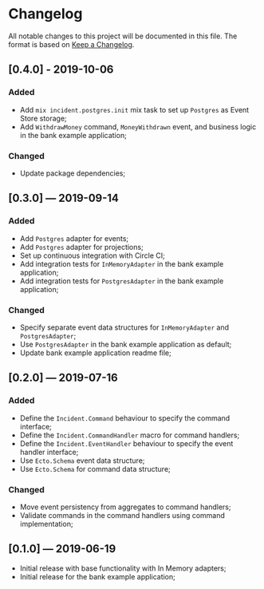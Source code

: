 # Changelog

All notable changes to this project will be documented in this file. The format is based on [Keep a Changelog](http://keepachangelog.com/en/1.0.0/).

## [0.4.0] - 2019-10-06

### Added

- Add `mix incident.postgres.init` mix task to set up `Postgres` as Event Store storage;
- Add `WithdrawMoney` command, `MoneyWithdrawn` event, and business logic in the bank example application;

### Changed

- Update package dependencies;

## [0.3.0] — 2019-09-14

### Added

- Add `Postgres` adapter for events;
- Add `Postgres` adapter for projections;
- Set up continuous integration with Circle CI;
- Add integration tests for `InMemoryAdapter` in the bank example application;
- Add integration tests for `PostgresAdapter` in the bank example application;

### Changed

- Specify separate event data structures for `InMemoryAdapter` and `PostgresAdapter`;
- Use `PostgresAdapter` in the bank example application as default;
- Update bank example application readme file;

## [0.2.0] — 2019-07-16

### Added

- Define the `Incident.Command` behaviour to specify the command interface;
- Define the `Incident.CommandHandler` macro for command handlers;
- Define the `Incident.EventHandler` behaviour to specify the event handler interface;
- Use `Ecto.Schema` event data structure;
- Use `Ecto.Schema` for command data structure;

### Changed

- Move event persistency from aggregates to command handlers;
- Validate commands in the command handlers using command implementation;

## [0.1.0] — 2019-06-19

- Initial release with base functionality with In Memory adapters;
- Initial release for the bank example application;
